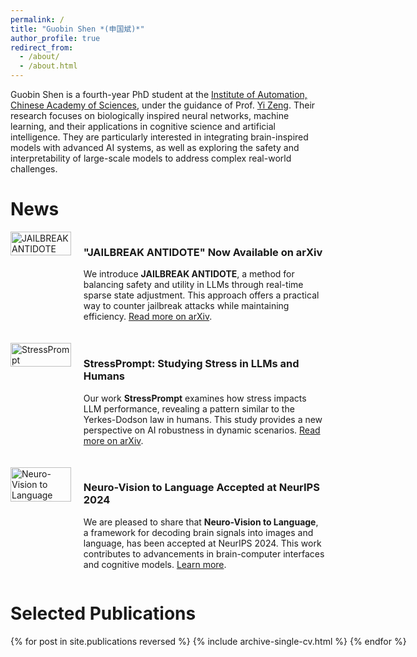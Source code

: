 ```yaml
---
permalink: /
title: "Guobin Shen *(申国斌)*"
author_profile: true
redirect_from: 
  - /about/
  - /about.html
---
```


Guobin Shen is a fourth-year PhD student at the [Institute of Automation, Chinese Academy of Sciences](https://ia.cas.cn/), under the guidance of Prof. [Yi Zeng](https://braincog.ai/~yizeng/). Their research focuses on biologically inspired neural networks, machine learning, and their applications in cognitive science and artificial intelligence. They are particularly interested in integrating brain-inspired models with advanced AI systems, as well as exploring the safety and interpretability of large-scale models to address complex real-world challenges.


News
======
<div style="display: flex; align-items: flex-start; margin-bottom: 20px;">
  <div style="width: 20%; margin-right: 20px;">
    <img src="http://floyeshen.github.io/images/publication_preview/shen2024jailbreak.jpg" alt="JAILBREAK ANTIDOTE" style="width: 100%;">
  </div>
  <div style="width: 80%;">
    <h3>"JAILBREAK ANTIDOTE" Now Available on arXiv</h3>
    <p>We introduce <strong>JAILBREAK ANTIDOTE</strong>, a method for balancing safety and utility in LLMs through real-time sparse state adjustment. This approach offers a practical way to counter jailbreak attacks while maintaining efficiency. <a href="https://arxiv.org/abs/2410.02298" target="_blank">Read more on arXiv</a>.</p>
  </div>
</div>

<div style="display: flex; align-items: flex-start; margin-bottom: 20px;">
  <div style="width: 20%; margin-right: 20px;">
    <img src="http://floyeshen.github.io/images/publication_preview/shen2024stressprompt.jpg" alt="StressPrompt" style="width: 100%;">
  </div>
  <div style="width: 80%;">
    <h3>StressPrompt: Studying Stress in LLMs and Humans</h3>
    <p>Our work <strong>StressPrompt</strong> examines how stress impacts LLM performance, revealing a pattern similar to the Yerkes-Dodson law in humans. This study provides a new perspective on AI robustness in dynamic scenarios. <a href="https://arxiv.org/abs/2409.17167" target="_blank">Read more on arXiv</a>.</p>
  </div>
</div>

<div style="display: flex; align-items: flex-start; margin-bottom: 20px;">
  <div style="width: 20%; margin-right: 20px;">
    <img src="http://floyeshen.github.io/images/publication_preview/shen2024neuro.jpg" alt="Neuro-Vision to Language" style="width: 100%;">
  </div>
  <div style="width: 80%;">
    <h3>Neuro-Vision to Language Accepted at NeurIPS 2024</h3>
    <p>We are pleased to share that <strong>Neuro-Vision to Language</strong>, a framework for decoding brain signals into images and language, has been accepted at NeurIPS 2024. This work contributes to advancements in brain-computer interfaces and cognitive models. <a href="https://openreview.net/forum?id=41YezeHjNH" target="_blank">Learn more</a>.</p>
  </div>
</div>



Selected Publications
================================
<ul style="width: 150%; margin: 0 auto; padding: 0;">
  {% for post in site.publications reversed %}
    {% include archive-single-cv.html %}
  {% endfor %}
</ul>





<!-- Getting started
======
1. Register a GitHub account if you don't have one and confirm your e-mail (required!)
2. Fork [this template](https://github.com/academicpages/academicpages.github.io) by clicking the "Use this template" button in the top right. 
3. Go to the repository's settings (rightmost item in the tabs that start with "Code", should be below "Unwatch"). Rename the repository "[your GitHub username].github.io", which will also be your website's URL.
4. Set site-wide configuration and create content & metadata (see below -- also see [this set of diffs](http://archive.is/3TPas) showing what files were changed to set up [an example site](https://getorg-testacct.github.io) for a user with the username "getorg-testacct")
5. Upload any files (like PDFs, .zip files, etc.) to the files/ directory. They will appear at https://[your GitHub username].github.io/files/example.pdf.  
6. Check status by going to the repository settings, in the "GitHub pages" section

Site-wide configuration
------
The main configuration file for the site is in the base directory in [_config.yml](https://github.com/academicpages/academicpages.github.io/blob/master/_config.yml), which defines the content in the sidebars and other site-wide features. You will need to replace the default variables with ones about yourself and your site's github repository. The configuration file for the top menu is in [_data/navigation.yml](https://github.com/academicpages/academicpages.github.io/blob/master/_data/navigation.yml). For example, if you don't have a portfolio or blog posts, you can remove those items from that navigation.yml file to remove them from the header. 

Create content & metadata
------
For site content, there is one markdown file for each type of content, which are stored in directories like _publications, _talks, _posts, _teaching, or _pages. For example, each talk is a markdown file in the [_talks directory](https://github.com/academicpages/academicpages.github.io/tree/master/_talks). At the top of each markdown file is structured data in YAML about the talk, which the theme will parse to do lots of cool stuff. The same structured data about a talk is used to generate the list of talks on the [Talks page](https://academicpages.github.io/talks), each [individual page](https://academicpages.github.io/talks/2012-03-01-talk-1) for specific talks, the talks section for the [CV page](https://academicpages.github.io/cv), and the [map of places you've given a talk](https://academicpages.github.io/talkmap.html) (if you run this [python file](https://github.com/academicpages/academicpages.github.io/blob/master/talkmap.py) or [Jupyter notebook](https://github.com/academicpages/academicpages.github.io/blob/master/talkmap.ipynb), which creates the HTML for the map based on the contents of the _talks directory).

**Markdown generator**

The repository includes [a set of Jupyter notebooks](https://github.com/academicpages/academicpages.github.io/tree/master/markdown_generator
) that converts a CSV containing structured data about talks or presentations into individual markdown files that will be properly formatted for the Academic Pages template. The sample CSVs in that directory are the ones I used to create my own personal website at stuartgeiger.com. My usual workflow is that I keep a spreadsheet of my publications and talks, then run the code in these notebooks to generate the markdown files, then commit and push them to the GitHub repository.

How to edit your site's GitHub repository
------
Many people use a git client to create files on their local computer and then push them to GitHub's servers. If you are not familiar with git, you can directly edit these configuration and markdown files directly in the github.com interface. Navigate to a file (like [this one](https://github.com/academicpages/academicpages.github.io/blob/master/_talks/2012-03-01-talk-1.md) and click the pencil icon in the top right of the content preview (to the right of the "Raw | Blame | History" buttons). You can delete a file by clicking the trashcan icon to the right of the pencil icon. You can also create new files or upload files by navigating to a directory and clicking the "Create new file" or "Upload files" buttons. 

Example: editing a markdown file for a talk
![Editing a markdown file for a talk](/images/editing-talk.png)

For more info
------
More info about configuring Academic Pages can be found in [the guide](https://academicpages.github.io/markdown/), the [growing wiki](https://github.com/academicpages/academicpages.github.io/wiki), and you can always [ask a question on GitHub](https://github.com/academicpages/academicpages.github.io/discussions). The [guides for the Minimal Mistakes theme](https://mmistakes.github.io/minimal-mistakes/docs/configuration/) (which this theme was forked from) might also be helpful. -->
